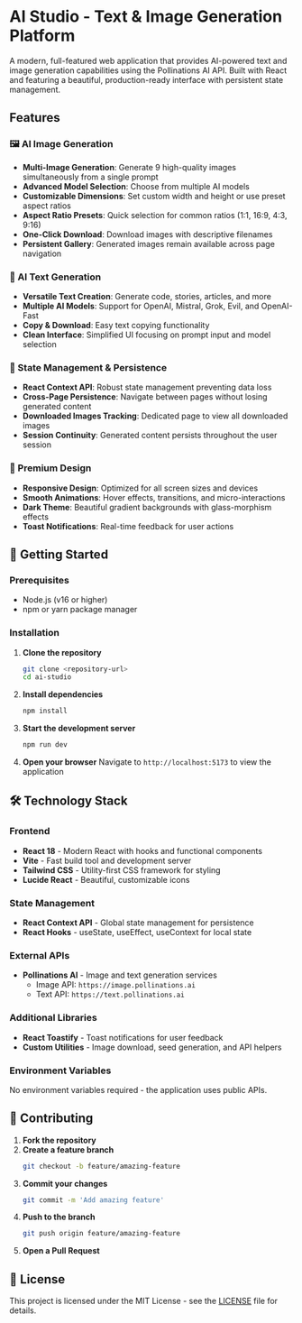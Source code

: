 # AI Studio - Text & Image Generation Platform

A modern, full-featured web application that provides AI-powered text and image generation capabilities using the Pollinations AI API. Built with React and featuring a beautiful, production-ready interface with persistent state management.



## Features

### 🖼️ AI Image Generation
- **Multi-Image Generation**: Generate 9 high-quality images simultaneously from a single prompt
- **Advanced Model Selection**: Choose from multiple AI models
- **Customizable Dimensions**: Set custom width and height or use preset aspect ratios
- **Aspect Ratio Presets**: Quick selection for common ratios (1:1, 16:9, 4:3, 9:16)
- **One-Click Download**: Download images with descriptive filenames
- **Persistent Gallery**: Generated images remain available across page navigation

### 📝 AI Text Generation
- **Versatile Text Creation**: Generate code, stories, articles, and more
- **Multiple AI Models**: Support for OpenAI, Mistral, Grok, Evil, and OpenAI-Fast
- **Copy & Download**: Easy text copying functionality
- **Clean Interface**: Simplified UI focusing on prompt input and model selection

### 💾 State Management & Persistence
- **React Context API**: Robust state management preventing data loss
- **Cross-Page Persistence**: Navigate between pages without losing generated content
- **Downloaded Images Tracking**: Dedicated page to view all downloaded images
- **Session Continuity**: Generated content persists throughout the user session

### 🎨 Premium Design
- **Responsive Design**: Optimized for all screen sizes and devices
- **Smooth Animations**: Hover effects, transitions, and micro-interactions
- **Dark Theme**: Beautiful gradient backgrounds with glass-morphism effects
- **Toast Notifications**: Real-time feedback for user actions

## 🚀 Getting Started

### Prerequisites
- Node.js (v16 or higher)
- npm or yarn package manager

### Installation

1. **Clone the repository**
   ```bash
   git clone <repository-url>
   cd ai-studio
   ```

2. **Install dependencies**
   ```bash
   npm install
   ```

3. **Start the development server**
   ```bash
   npm run dev
   ```

4. **Open your browser**
   Navigate to `http://localhost:5173` to view the application

## 🛠️ Technology Stack

### Frontend
- **React 18** - Modern React with hooks and functional components
- **Vite** - Fast build tool and development server
- **Tailwind CSS** - Utility-first CSS framework for styling
- **Lucide React** - Beautiful, customizable icons

### State Management
- **React Context API** - Global state management for persistence
- **React Hooks** - useState, useEffect, useContext for local state

### External APIs
- **Pollinations AI** - Image and text generation services
  - Image API: `https://image.pollinations.ai`
  - Text API: `https://text.pollinations.ai`

### Additional Libraries
- **React Toastify** - Toast notifications for user feedback
- **Custom Utilities** - Image download, seed generation, and API helpers

### Environment Variables
No environment variables required - the application uses public APIs.


## 🤝 Contributing

1. **Fork the repository**
2. **Create a feature branch**
   ```bash
   git checkout -b feature/amazing-feature
   ```
3. **Commit your changes**
   ```bash
   git commit -m 'Add amazing feature'
   ```
4. **Push to the branch**
   ```bash
   git push origin feature/amazing-feature
   ```
5. **Open a Pull Request**

## 📝 License

This project is licensed under the MIT License - see the [LICENSE](LICENSE) file for details.

